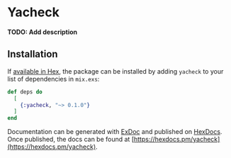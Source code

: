 # Yacheck

**TODO: Add description**

## Installation

If [available in Hex](https://hex.pm/docs/publish), the package can be installed
by adding `yacheck` to your list of dependencies in `mix.exs`:

```elixir
def deps do
  [
    {:yacheck, "~> 0.1.0"}
  ]
end
```

Documentation can be generated with [ExDoc](https://github.com/elixir-lang/ex_doc)
and published on [HexDocs](https://hexdocs.pm). Once published, the docs can
be found at [https://hexdocs.pm/yacheck](https://hexdocs.pm/yacheck).

